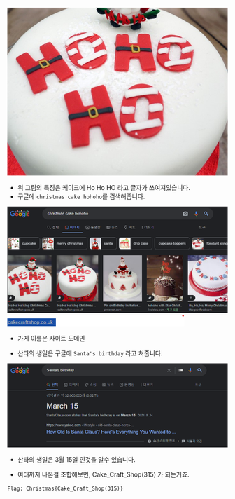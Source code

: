 ![alt H1](https://github.com/simnple/Christmas_ctf/blob/main/OSINT/imgs/H1.JPG)
* 위 그림의 특징은 케이크에 Ho Ho HO 라고 글자가 쓰여져있습니다.
* 구글에 ```christmas cake hohoho```를 검색해줍니다.

![alt H2](https://github.com/simnple/Christmas_ctf/blob/main/OSINT/imgs/H2.png)
![alt H3](https://github.com/simnple/Christmas_ctf/blob/main/OSINT/imgs/H3.png)
* 가게 이름은 사이트 도메인

* 산타의 생일은 구글에 ```Santa's birthday``` 라고 쳐줍니다.

![alt H4](https://github.com/simnple/Christmas_ctf/blob/main/OSINT/imgs/H4.png)
* 산타의 생일은 3월 15일 인것을 알수 있습니다.

* 여태까지 나온걸 조합해보면, Cake_Craft_Shop(315) 가 되는거죠.
```
Flag: Christmas{Cake_Craft_Shop(315)}
```